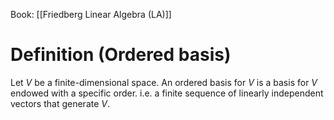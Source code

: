 Book: [[Friedberg Linear Algebra (LA)]]
# Definition (Ordered basis)
Let $V$ be a finite-dimensional space.
An ordered basis for $V$ is a basis for $V$ endowed with a specific order.
i.e. a finite sequence of linearly independent vectors that generate $V$.